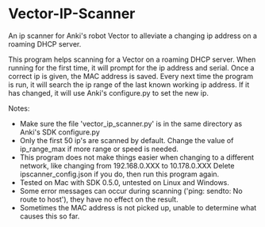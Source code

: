 # Vector-IP-Scanner
An ip scanner for Anki's robot Vector to alleviate a changing ip address on a roaming DHCP server.

This program helps scanning for a Vector on a roaming DHCP server. When running for the first time, it will prompt for the ip address and serial. Once a correct ip is given, the MAC address is saved. Every next time the program is run, it will search the ip range of the last known working ip address. If it has changed, it will use Anki's configure.py to set the new ip. 

Notes:
- Make sure the file 'vector_ip_scanner.py' is in the same directory as Anki's SDK configure.py
- Only the first 50 ip's are scanned by default. Change the value of ip_range_max if more range or speed is needed.
- This program does not make things easier when changing to a different network, like changing from 192.168.0.XXX to 10.178.0.XXX Delete ipscanner_config.json if you do, then run this program again.
- Tested on Mac with SDK 0.5.0, untested on Linux and Windows.
- Some error messages can occur during scanning ('ping: sendto: No route to host'), they have no effect on the result.
- Sometimes the MAC address is not picked up, unable to determine what causes this so far.
